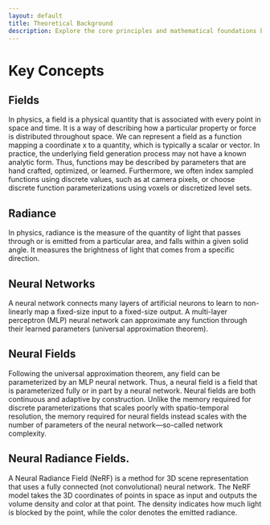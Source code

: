 ```yaml
---
layout: default
title: Theoretical Background
description: Explore the core principles and mathematical foundations behind NeRFs
---
```


# Key Concepts

## Fields 
In physics, a field is a physical quantity that is associated with every point in space and time. It is a way of describing how a particular property or force is distributed throughout space. We can represent a field as a function mapping a coordinate x to a quantity, which is typically a scalar or vector. In practice, the underlying field generation process may not have a known analytic form. Thus, functions may be described by parameters that are hand crafted, optimized, or learned. Furthermore, we often index sampled functions using discrete values, such as at camera pixels, or choose discrete function parameterizations using voxels or discretized level sets.

## Radiance 
In physics, radiance is the measure of the quantity of light that passes through or is emitted from a particular area, and falls within a given solid angle. It measures the brightness of light that comes from a specific direction.

## Neural Networks
A neural network connects many layers of artificial neurons to learn to non-linearly map a fixed-size input to a fixed-size output. A multi-layer perceptron (MLP) neural network can approximate any function
through their learned parameters (universal approximation
theorem).

## Neural Fields 
Following the universal approximation theorem, any field can be parameterized by an MLP neural network. Thus, a neural field is a field that is parameterized fully or in part by a neural network. Neural fields are both continuous and adaptive by construction. Unlike the memory required for discrete parameterizations that scales poorly with spatio-temporal resolution, the memory required for neural fields instead scales with the number of parameters of the neural network—so-called network complexity.

## Neural Radiance Fields. 
A Neural Radiance Field (NeRF) is a method for 3D scene representation that uses a fully connected (not convolutional) neural network. The NeRF model takes the 3D coordinates of points in space as input and outputs the volume density and color at that point. The density indicates how much light is blocked by the point, while the color denotes the emitted radiance.